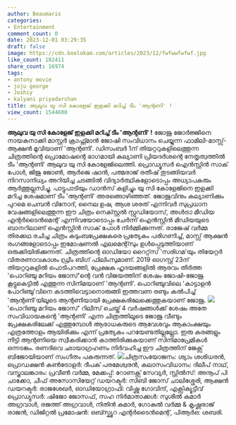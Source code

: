 ```yaml
---
author: Beaumaris
categories:
- Entertainment
comment_count: 0
date: 2023-12-01 03:29:35
draft: false
image: https://cdn.boolokam.com/articles/2023/12/fwfwwfwfwf.jpg
like_count: 102411
share_count: 16974
tags:
- antony movie
- joju george
- Joshiy
- kalyani priyadarshan
title: ആലുവ യു സി കോളേജ് ഇളക്കി മറിച്ച് ടീം 'ആന്റണി' !
view_count: 1544608
---
```


**ആലുവ യു സി കോളേജ് ഇളക്കി മറിച്ച് ടീം 'ആന്റണി' !** ജോജു ജോർജ്ജിനെ നായകനാക്കി മാസ്റ്റർ ക്രാഫ്റ്റ്മാൻ ജോഷി സംവിധാനം ചെയ്യുന്ന ഫാമിലി-മാസ്സ്-ആക്ഷൻ മൂവിയാണ് 'ആന്റണി'. ഡിസംബർ 1ന് തിയറ്ററുകളിലെത്തുന്ന ചിത്രത്തിന്റെ പ്രൊമോഷന്റെ ഭാ​ഗമായി കല്യാണി പ്രിയദർശന്റെ നേതൃത്വത്തിൽ ടീം 'ആന്റണി' ആലുവ യു സി കോളേജിലെത്തി. പ്രൊഡ്യൂസർ ഐൻസ്റ്റിൻ സാക് പോൾ, ജിജു ജോൺ, ആർജെ ഷാൻ, പത്മരാജ് രതീഷ് തുടങ്ങിയവർ നിറസാനിധ്യം അറിയിച്ച ചടങ്ങിൽ വിദ്യാർത്ഥികളോടൊപ്പം അധ്യാപകരും ആർത്തുല്ലസിച്ചു. പാട്ടുപാടിയും ഡാൻസ് കളിച്ചും യു സി കോളേജിനെ ഇളക്കി മറിച്ച ശേഷമാണ് ടീം 'ആന്റണി' അരങ്ങൊഴിഞ്ഞത്. ജോജുവിനും കല്യാണിക്കും പുറമെ ചെമ്പൻ വിനോദ്, നൈല ഉഷ, ആശ ശരത് എന്നിവർ സുപ്രധാന വേഷങ്ങളിലെത്തുന്ന ഈ ചിത്രം നെക്സ്റ്റൽ സ്റ്റുഡിയോസ്, അൾട്രാ മീഡിയ എന്റർടൈൻമെന്റ് എന്നിവയോടൊപ്പം ചേർന്ന് ഐൻസ്റ്റിൻ മീഡിയയുടെ ബാനറിലാണ് ഐൻസ്റ്റിൻ സാക് പോൾ നിർമ്മിക്കുന്നത്. രാജേഷ് വർമ്മ തിരക്കഥ രചിച്ച ചിത്രം കുടുംബപ്രേക്ഷകരെ പ്രത്യേകം പരിഗണിച്ച്, മാസ്സ് ആക്ഷൻ രംഗങ്ങളോടൊപ്പം ഇമോഷണൽ എലമെന്റ്സും ഉൾപ്പെടുത്തിയാണ് ഒരുക്കിയിരിക്കുന്നത്. ചിത്രത്തിന്റെ ഓഡിയോ റൈറ്റ്‌സ് 'സരിഗമ'യും തിയേറ്റർ വിതരണാവകാശം ഡ്രീം ബിഗ് ഫിലിംസുമാണ്. 2019 ഓഗസ്റ്റ് 23ന് തിയറ്ററുകളിൽ പൊടിപറത്തി, പ്രേക്ഷക ഹൃദയങ്ങളിൽ ആരവം തീർത്ത 'പൊറിഞ്ചു മറിയം ജോസ്'ന്റെ വൻ വിജയത്തിന് ശേഷം ജോഷി-ജോജു കൂട്ടുകെട്ടിൽ എത്തുന്ന സിനിമയാണ് 'ആന്റണി'. പൊറിഞ്ചുവിലെ 'കാട്ടാളൻ പോറിഞ്ചു'വിനെ കടത്തിവെട്ടാനൊരുങ്ങി ഇത്തവണ രണ്ടും കൽപിച്ച് 'ആന്റണി'യിലൂടെ ആന്റണിയായി പ്രേക്ഷകരിലേക്കെത്തുകയാണ് ജോജു. ![](https://cdn.boolokam.com/articles/2023/12/fwfwwfwfwf.jpg)'പൊറിഞ്ചു മറിയം ജോസ്' റിലീസ് ചെയ്ത് 4 വർഷങ്ങൾക്ക് ശേഷം അതേ സംവിധായകന്റെ 'ആന്റണി' എന്ന ചിത്രത്തിലൂടെ ജോജു വീണ്ടും പ്രേക്ഷകരിലേക്ക് എത്തുമ്പോൾ ആരാധകരുടെ ആവേശവും ആകാംക്ഷയും എത്രത്തോളം ആയിരിക്കും എന്ന് പ്രത്യേകം പറയേണ്ടതില്ലല്ലോ. ഇരു കരങ്ങളും നീട്ടി ആന്റണിയെ സ്വീകരിക്കാൻ കാത്തിരിക്കുകയാണ് സിനിമാപ്രേമികൾ ഒന്നടങ്കം. രണദിവെ ഛായാഗ്രഹണം നിർവഹിച്ച ഈ ചിത്രത്തിന് ജേക്സ് ബിജോയിയാണ് സം​ഗീതം പകരുന്നത്. ![](https://cdn.boolokam.com/articles/2023/12/wfffff.jpg)ചിത്രസംയോജനം: ശ്യാം ശശിധരൻ, പ്രൊഡക്ഷൻ കൺട്രോളർ: ദീപക് പരമേശ്വരൻ, കലാസംവിധാനം: ദിലീപ് നാഥ്, വസ്ത്രാലങ്കാരം: പ്രവീൺ വർമ്മ, മേക്കപ്പ്: റോണക്സ് സേവ്യർ, സ്റ്റിൽസ്: അനൂപ് പി ചാക്കോ, ചീഫ് അസോസിയേറ്റ് ഡയറക്ടർ: സിബി ജോസ് ചാലിശ്ശേരി, ആക്ഷൻ ഡയറക്ടർ: രാജശേഖർ, ഓഡിയോഗ്രാഫി: വിഷ്ണു ഗോവിന്ദ്, എക്സിക്യൂട്ടീവ് പ്രൊഡ്യുസർ: ഷിജോ ജോസഫ്, സഹ നിർമാതാക്കൾ: സുശീൽ കുമാർ അഗ്രവാൾ, രജത്ത് അഗ്രവാൾ, നിതിൻ കുമാർ, ഗോകുൽ വർമ്മ & കൃഷ്ണരാജ് രാജൻ, ഡിജിറ്റൽ പ്രമോഷൻ: ഒബ്സ്ക്യൂറ എന്റർടൈൻമെന്റ്, പിആർഒ: ശബരി.